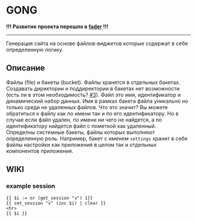 # GONG

**!!! Развитие проекта перешло в [fader](https://github.com/inpime/fader) !!!**

---

Генерация сайта на основе файлов-виджетов которые содержат в себе определенную логику.

## Описание

Файлы (file) и бакеты (bucket).
Файлы хранятся в отдельных бакетах. Создавать дириктории и поддиректории в бакетах нет возможности (есть ли в этом необходимость?  [#3](/../../issues/3)).
Файл это имя, идентификатор и динамический набор данных. Имя в рамках бакета файла уникально но только среди не удаленных файлов. Что это значит?
Вы можете обратиться к файлу как по имени так и по его идентификатору. Но в случае если файл удален, по имени ни чего не найдется, а по идентификатору найдется файл с пометкой как удаленный.  
Определны системные бакеты, файлы которых выполняют определенную роль. Например, бакет с именем `settings` хранит в себе файлы настройки как приложения в целом так и отдельных компонентов приложения.

## WIKI

### example session

```
{{ $i := or (get_session "v") 1}}
{{ set_session "v" (inc $i) | clear }}
<hr>
{{ $i }}
```
